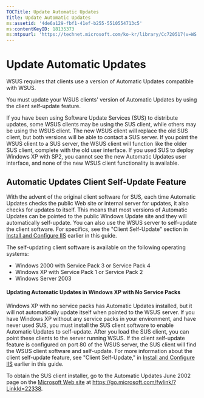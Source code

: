 ```yaml
---
TOCTitle: Update Automatic Updates
Title: Update Automatic Updates
ms:assetid: '4de6a129-fbf1-41ef-b255-5510554713c5'
ms:contentKeyID: 18135373
ms:mtpsurl: 'https://technet.microsoft.com/ko-kr/library/Cc720517(v=WS.10)'
---
```


Update Automatic Updates
========================

WSUS requires that clients use a version of Automatic Updates compatible with WSUS.

You must update your WSUS clients' version of Automatic Updates by using the client self-update feature.

If you have been using Software Update Services (SUS) to distribute updates, some WSUS clients may be using the SUS client, while others may be using the WSUS client. The new WSUS client will replace the old SUS client, but both versions will be able to contact a SUS server. If you point the WSUS client to a SUS server, the WSUS client will function like the older SUS client, complete with the old user interface. If you used SUS to deploy Windows XP with SP2, you cannot see the new Automatic Updates user interface, and none of the new WSUS client functionality is available.

Automatic Updates Client Self-Update Feature
--------------------------------------------

With the advent of the original client software for SUS, each time Automatic Updates checks the public Web site or internal server for updates, it also checks for updates to itself. This means that most versions of Automatic Updates can be pointed to the public Windows Update site and they will automatically self-update. You can also use the WSUS server to self-update the client software. For specifics, see the "Client Self-Update" section in [Install and Configure IIS](https://technet.microsoft.com/6b2e1035-5b82-45f4-9f51-6cc0ca32fd60) earlier in this guide.

The self-updating client software is available on the following operating systems:

-   Windows 2000 with Service Pack 3 or Service Pack 4
-   Windows XP with Service Pack 1 or Service Pack 2
-   Windows Server 2003

#### Updating Automatic Updates in Windows XP with No Service Packs

Windows XP with no service packs has Automatic Updates installed, but it will not automatically update itself when pointed to the WSUS server. If you have Windows XP without any service packs in your environment, and have never used SUS, you must install the SUS client software to enable Automatic Updates to self-update. After you load the SUS client, you can point these clients to the server running WSUS. If the client self-update feature is configured on port 80 of the WSUS server, the SUS client will find the WSUS client software and self-update. For more information about the client self-update feature, see "Client Self-Update," in [Install and Configure IIS](https://technet.microsoft.com/6b2e1035-5b82-45f4-9f51-6cc0ca32fd60) earlier in this guide.

To obtain the SUS client installer, go to the Automatic Updates June 2002 page on the [Microsoft Web site](https://go.microsoft.com/fwlink/?linkid=22338) at https://go.microsoft.com/fwlink/?LinkId=22338.
